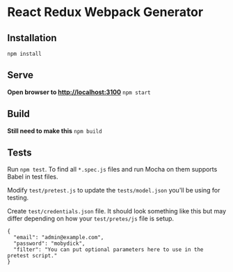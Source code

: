 # React Redux Webpack Generator

## Installation

`npm install`

## Serve

**Open browser to [http://localhost:3100](http://localhost:3100)**
`npm start`

## Build

**Still need to make this**
`npm build`

## Tests

Run `npm test`. To find all `*.spec.js` files and run Mocha on them supports Babel in test files.

Modify `test/pretest.js` to update the `tests/model.json` you'll be using for testing.

Create `test/credentials.json` file. It should look something like this but may differ depending on how your `test/pretes/js` file is setup.

```
{
  "email": "admin@example.com",
  "password": "mobydick",
  "filter": "You can put optional parameters here to use in the pretest script."
}
```
